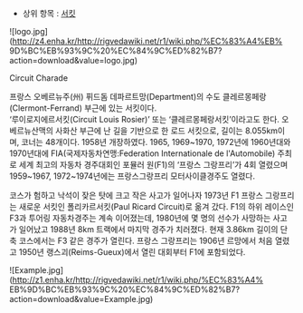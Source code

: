  * 상위 항목 : [서킷](%EC%84%9C%ED%82%B7.md)  

![logo.jpg](http://z4.enha.kr/http://rigvedawiki.net/r1/wiki.php/%EC%83%A4%EB%
9D%BC%EB%93%9C%20%EC%84%9C%ED%82%B7?action=download&value=logo.jpg)

Circuit Charade

프랑스 오베르뉴주(州) 퓌드돔 데파르트망(Department)의 수도 클레르몽페랑(Clermont-Ferrand) 부근에 있는 서킷이다.  
‘루이로지에르서킷(Circuit Louis Rosier)’ 또는 ‘클레르몽페랑서킷’이라고도 한다. 오베르뉴산맥의 사화산 부근에 난 길을
기반으로 한 로드 서킷으로, 길이는 8.055km이며, 코너는 48개이다. 1958년 개장하였다. 1965, 1969~1970, 1972년에
1960년대와 1970년대에 FIA(국제자동차연맹:Federation Internationale de l'Automobile) 주최로 세계
최고의 자동차 경주대회인 포뮬러 원(F1)의 ‘프랑스 그랑프리’가 4회 열렸으며 1959~1967, 1972~1974년에는 프랑스그랑프리
모터사이클경주도 열렸다.

코스가 험하고 낙석이 잦은 탓에 크고 작은 사고가 일어나자 1973년 F1 프랑스 그랑프리는 새로운 서킷인 폴리카르서킷(Paul Ricard
Circuit)로 옮겨 갔다. F1의 하위 레이스인 F3과 투어링 자동차경주는 계속 이어졌는데, 1980년에 몇 명의 선수가 사망하는 사고가
일어났고 1988년 8km 트랙에서 마지막 경주가 치러졌다. 현재 3.86km 길이의 단축 코스에서는 F3 같은 경주가 열린다. 프랑스
그랑프리는 1906년 르망에서 처음 열렸고 1950년 랭스괴(Reims-Gueux)에서 열린 대회부터 F1에 포함되었다.

![Example.jpg](http://z1.enha.kr/http://rigvedawiki.net/r1/wiki.php/%EC%83%A4%
EB%9D%BC%EB%93%9C%20%EC%84%9C%ED%82%B7?action=download&value=Example.jpg)


